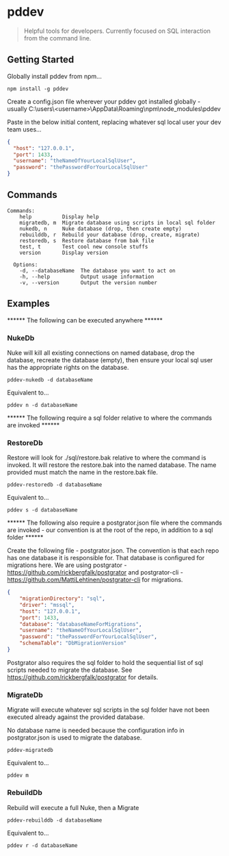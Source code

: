 # pddev

> Helpful tools for developers.  Currently focused on SQL interaction from the command line.

## Getting Started
Globally install pddev from npm...
```
npm install -g pddev
```

Create a config.json file wherever your pddev got installed globally -   
usually C:\users\\&lt;username&gt;\AppData\Roaming\npm\node_modules\pddev

Paste in the below initial content, replacing whatever sql local user your dev team uses...
```json
{
  "host": "127.0.0.1",
  "port": 1433,
  "username": "theNameOfYourLocalSqlUser",
  "password": "thePasswordForYourLocalSqlUser"
}
```

## Commands

```
Commands:
    help          Display help
    migratedb, m  Migrate database using scripts in local sql folder
    nukedb, n     Nuke database (drop, then create empty)
    rebuilddb, r  Rebuild your database (drop, create, migrate)
    restoredb, s  Restore database from bak file
    test, t       Test cool new console stuffs
    version       Display version

  Options:
    -d, --databaseName  The database you want to act on
    -h, --help          Output usage information
    -v, --version       Output the version number
```

## Examples
****** The following can be executed anywhere ******

### NukeDb
Nuke will kill all existing connections on named database, drop the database, recreate the database (empty), then ensure your local 
sql user has the appropriate rights on the database.
```
pddev-nukedb -d databaseName
```
Equivalent to... 
```
pddev n -d databaseName
```

****** The following require a sql folder relative to where the commands are invoked ******

### RestoreDb
Restore will look for ./sql/restore.bak relative to where the command is invoked.  It will restore the restore.bak into the named database.   The name provided must match the name in the restore.bak file.
```
pddev-restoredb -d databaseName
```
Equivalent to... 
```
pddev s -d databaseName
```

****** The following also require a postgrator.json file where the commands are invoked - our convention is at the root of the repo, in addition to a sql folder ******

Create the following file - postgrator.json.  The convention is that each repo has one database it is responsible for.  That database is configured 
for migrations here.  We are using postgrator - https://github.com/rickbergfalk/postgrator and postgrator-cli - https://github.com/MattiLehtinen/postgrator-cli for migrations.
```json
{
    "migrationDirectory": "sql",
    "driver": "mssql",
    "host": "127.0.0.1",
    "port": 1433,
    "database": "databaseNameForMigrations",
    "username": "theNameOfYourLocalSqlUser",
    "password": "thePasswordForYourLocalSqlUser",
    "schemaTable": "DbMigrationVersion"
}
```

Postgrator also requires the sql folder to hold the sequential list of sql scripts needed to migrate the database.  See https://github.com/rickbergfalk/postgrator for details. 

### MigrateDb
Migrate will execute whatever sql scripts in the sql folder have not been executed already against the provided database.

No database name is needed because the configuration info in postgrator.json is used to migrate the database.
```
pddev-migratedb
```
Equivalent to... 
```
pddev m
```

### RebuildDb
Rebuild will execute a full Nuke, then a Migrate
```
pddev-rebuilddb -d databaseName
```
Equivalent to... 
```
pddev r -d databaseName
```